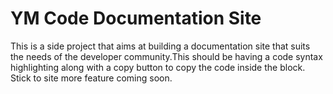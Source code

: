 # YM Code Documentation Site

This is a side project that aims at building a documentation site that suits the needs of the developer community.This should be having a code syntax highlighting along with a copy button to copy the code inside the block. Stick to site more feature coming soon.
